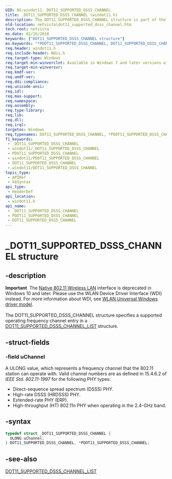 ```yaml
---
UID: NS:windot11._DOT11_SUPPORTED_DSSS_CHANNEL
title: _DOT11_SUPPORTED_DSSS_CHANNEL (windot11.h)
description: The DOT11_SUPPORTED_DSSS_CHANNEL structure is part of the Native 802.11 Wireless LAN interface, which is deprecated for Windows 10 and later.
old-location: netvista\dot11_supported_dsss_channel.htm
tech.root: netvista
ms.date: 02/16/2018
keywords: ["DOT11_SUPPORTED_DSSS_CHANNEL structure"]
ms.keywords: "*PDOT11_SUPPORTED_DSSS_CHANNEL, DOT11_SUPPORTED_DSSS_CHANNEL, DOT11_SUPPORTED_DSSS_CHANNEL structure [Network Drivers Starting with Windows Vista], Native_802.11_data_types_2c13b1f6-0b6e-4bc7-a51f-d9c49db8d3df.xml, PDOT11_SUPPORTED_DSSS_CHANNEL, PDOT11_SUPPORTED_DSSS_CHANNEL structure pointer [Network Drivers Starting with Windows Vista], _DOT11_SUPPORTED_DSSS_CHANNEL, netvista.dot11_supported_dsss_channel, windot11/DOT11_SUPPORTED_DSSS_CHANNEL, windot11/PDOT11_SUPPORTED_DSSS_CHANNEL"
req.header: windot11.h
req.include-header: Ndis.h
req.target-type: Windows
req.target-min-winverclnt: Available in Windows 7 and later versions of the Windows operating   systems.
req.target-min-winversvr: 
req.kmdf-ver: 
req.umdf-ver: 
req.ddi-compliance: 
req.unicode-ansi: 
req.idl: 
req.max-support: 
req.namespace: 
req.assembly: 
req.type-library: 
req.lib: 
req.dll: 
req.irql: 
targetos: Windows
req.typenames: DOT11_SUPPORTED_DSSS_CHANNEL, *PDOT11_SUPPORTED_DSSS_CHANNEL
f1_keywords:
 - _DOT11_SUPPORTED_DSSS_CHANNEL
 - windot11/_DOT11_SUPPORTED_DSSS_CHANNEL
 - PDOT11_SUPPORTED_DSSS_CHANNEL
 - windot11/PDOT11_SUPPORTED_DSSS_CHANNEL
 - DOT11_SUPPORTED_DSSS_CHANNEL
 - windot11/DOT11_SUPPORTED_DSSS_CHANNEL
topic_type:
 - APIRef
 - kbSyntax
api_type:
 - HeaderDef
api_location:
 - windot11.h
api_name:
 - _DOT11_SUPPORTED_DSSS_CHANNEL
 - PDOT11_SUPPORTED_DSSS_CHANNEL
 - DOT11_SUPPORTED_DSSS_CHANNEL
---
```


# _DOT11_SUPPORTED_DSSS_CHANNEL structure


## -description

<div class="alert"><b>Important</b>  The <a href="/previous-versions/windows/hardware/wireless/ff560689(v=vs.85)">Native 802.11 Wireless LAN</a> interface is deprecated in Windows 10 and later. Please use the WLAN Device Driver Interface (WDI) instead. For more information about WDI, see <a href="/windows-hardware/drivers/network/wifi-universal-driver-model">WLAN Universal Windows driver model</a>.</div><div> </div>The DOT11_SUPPORTED_DSSS_CHANNEL structure specifies a supported operating frequency channel entry in
  a
  <a href="..\windot11\ns-windot11-_dot11_supported_dsss_channel_list.md">
  DOT11_SUPPORTED_DSSS_CHANNEL_LIST</a> structure.

## -struct-fields

### -field uChannel

A ULONG value, which represents a frequency channel that the 802.11 station can operate with.
     Valid channel numbers are as defined in 15.4.6.2 of
     <i>IEEE Std. 802.11-1997</i> for the following PHY types:


<ul>
<li>
Direct-sequence spread spectrum (DSSS) PHY.

</li>
<li>
High-rate DSSS (HRDSSS) PHY.

</li>
<li>
Extended-rate PHY (ERP).

</li>
<li>
High-throughput (HT) 802.11n PHY when operating in the 2.4-GHz band.

</li>
</ul>

## -syntax

```cpp
typedef struct _DOT11_SUPPORTED_DSSS_CHANNEL {
  ULONG uChannel;
} DOT11_SUPPORTED_DSSS_CHANNEL, *PDOT11_SUPPORTED_DSSS_CHANNEL;
```

## -see-also

<a href="..\windot11\ns-windot11-_dot11_supported_dsss_channel_list.md">
   DOT11_SUPPORTED_DSSS_CHANNEL_LIST</a>


